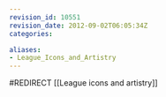 ```yaml
---
revision_id: 10551
revision_date: 2012-09-02T06:05:34Z
categories:

aliases:
- League_Icons_and_Artistry
---
```


#REDIRECT [[League icons and artistry]]